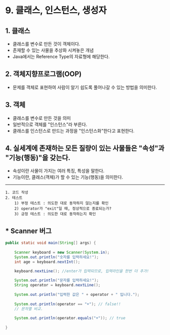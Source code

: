 # 9. 클래스, 인스턴스, 생성자

## 1. 클래스 
* 클래스를 변수로 만든 것이 객체이다.
* 존재할 수 있는 사물을 추상화 시켜놓은 개념
* Java에서는 Reference Type의 자료형에 해당한다. 

## 2. 객체지향프로그램(OOP)
* 문제를 객체로 표현하여 사람이 알기 쉽도록 풀어나갈 수 있는 방법을 의미한다.

## 3. 객체
* 클래스를 변수로 만든 것을 의미
* 일반적으로 객체를 "인스턴스"라 부른다.
* 클래스를 인스턴스로 만드는 과정을 "인스턴스화"한다고 표현한다. 

## 4. 실세계에 존재하는 모든 질량이 있는 사물들은 "속성"과 "기능(행동)"을 갖는다.
* 속성이란 사물이 가지는 여러 특징, 특성을 말한다.
* 기능이란, 클래스(객체)가 할 수 있는 기능(행동)을 의미한다. 
---
```
1. 코드 작성
2. 테스트
    1) 부정 테스트 : 의도한 대로 동작하지 않는지를 확인
    2) operator가 "exit"일 때, 정상적으로 종료되는가?
    3) 긍정 테스트 : 의도한 대로 동작하는지 확인
```
## * Scanner 버그
```java
public static void main(String[] args) {
	
	Scanner keyboard = new Scanner(System.in);
	System.out.println("숫자를 입력하세요!");
	int age = keyboard.nextInt();

	keyboard.nextLine(); //enter가 입력되므로, 입력라인을 한번 더 추가!
	
	System.out.println("문자를 입력하세요!");
	String operator = keyboard.nextLine();
	
	System.out.println("입력한 값은 " + operator + " 입니다.");
	
	System.out.println(operator == "+"); // false!!
	// 문자열 비교.
	
	System.out.println(operator.equals("+")); // true
	
}
```
